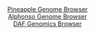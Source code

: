 <div id="Pineapple_Genome_Browser" align="center">
  <a href="https://igv.org/app/?sessionURL=blob:zZJdb9owFIb_i6VVmxSSOIFQIlVT1rWFsbYqLMtKVUWH4AR3iW1skxAQ_30u2rSbVSoXmyb5wj7yx3sePztUE6koZyhEno17NsbIQmrJmylUoiQ3UBGFwhxKRSwkSU4kYRlB4Q7loDTEk8_m5FJroULHoVp0KmAFt5VvQwVbzqBRdsYr55yXJcy5BM2lcj5IqLlDi7rTkDkIYZu3fbvnLECDA6VYcqa4Iwgr0sbcl_4qpQVhvCJptS41PQRITR6TcWHn8D5KplGWEaXGpB0tzqLxKPrqX8Szq.B8Ft8OkzhITqa0YKDXkpzdY5kXF7mInuK4WfYn56wYtjjQpO6.8T.eXGwElUSd4T4.7br.YPAMhrIF2fxPPZtBj.z7Wxzh0QxotQl0zaa1uJmx1bX27ob3f.zbQ3sLlTxbGw9QtpT9ELuW7wZWzws6z1N8arnuwNCRnKLw4dFCWkL23Wx_2CHdCmMLUmS1PohjIS4XRKKwM3DdPjbX97r9rmvw7q0dWsvy76G9jCeDvutFnhekOS21UXmRKiaUDYzZdZbbxfZIlhKGd5IWuUw.DVvAT3cbCbeMT5eJ.wJLC5mnD99nGn1Non9i3WuC2Hp.rGpytb1tvojVbDu_vmRTkYxI217VY.9.9CKe49DkXFagzX5TMcufttUgKTBtCjVVdE5LqtvEUOQNCrHnG2lRxktuLESymL91LdfCPffdbzn9_eP.Bw--">Pineapple Genome Browser</a>
</div>
<div id="Alphonso_Genome_Browser" align="center">
  <a href="https://igv.org/app/?sessionURL=blob:zZLdTtswAIXfxRJok9LETkjSREJTgJYVGDDargOEIidxErPENrab0FZ993lo026YRC82TfKFfeSfc46_DeiIVJQzEAPXRr6NELCAqnk_xa1oyCVuiQJxiRtFLCBJSSRhOQHxBpRYaTy_uTAna62Fih2HajFoMau4rTwbt3jNGe6VnfPWOeZNgzMuseZSOUcSd9yhVTfoSYaFsM3bnu07BdbYwY2oOVPcEYRVaW_uS39JaUUYb0naLhtNXwykxo_xWNgl_pAspkmeE6XOyWpSHCbnk.SLN5rfnQbHd_Orj4t5sNif0ophvZTk8Oox66L2VnhJ1_hfZ2ux546vxexi1qJwuOed7I.eBZVEHaIQDQ.gF0HfVENZQZ7_p9Rm0B2TP9WYzZLbMV7MhE.n60ldP15ccl.4o1dzB2BrgYbnS0MCyGsZxghaHgws3w0GP6ZoaEEYmXYkpyC.f7CAljj_Zrbfb4BeCcMLUORp.YKOBbgsiATxIIIwRFHk.gfhAYwitLU2YCmbv1fteH4ThdBNXDdIS9poA3ORKiaUjRmzu7y0q_WOXe65R2effYPO6vrpBn9aVWVhJH0ihqf9tAzr5A.NWsAYePlEE_ctvv4Je28xYutsV.AuJ2JcPS8q92xUomilz7Jl24_r.W2Qv1pPaMLuVk3JZYu12W8Us_zJXIclxUwboaOKZrSherUwLfIexMj1DLog5w03LAJZZe.gBS3kw_e_EfW2D9vv">Alphonso Genome Browser</a>
</div>


<div id="DAF_Genomics_Browser" align="center">
  <a href="https://igv.org/app/?sessionURL=blob:tZFra9swFIb_y4H2k6.yE8eGMEwXb2lGB01d05QSVPs4NrElT5LnZCH_fcLrGGyUMehAEhLn8r46zwm.opA1ZxABsdyJ5bpggKz4sKZt1.ANbVFCVNJGogECSxTIcoToBCWViqa3n3RlpVQnI9suaGnukPG2zqUlPYt2puS9qlCnmsSiLf3GGR2klfNWJytq06arOJPcpnmOUpqO3SHbbQeqj5.x7dgSt23fqHpU3WoT2lhhlVS7rVmBh78Y.Q_KetXv4mwdj_UrPC6LebxaxvfeIt18mF5t0s8fs3SaXa7rHaOqFzjni1ly9YzsjlT7m1lRHapsfRcGcc75hff.cnHoaoFy7gbuzHe8kBA4G9DwvNcIIK.EG7m.EZCZQXzffLl6k6megeA1RI9PBihB871OfzyBOnYaFEj80o_MDOCiQAGRGTpO4IYhmfiB74ShezZO0IvmjUkm6W0YOCQmZGo901brl3Uzjk8L_Rl8K4y_ddb7XzEluFnuROI8ZNnxHi9Isrruh8n1QzZgs38FlAGvfqzkoqVKh348X7DQRuu1yNQvLt756fwd">DAF Genomics Browser</a>
</div>
